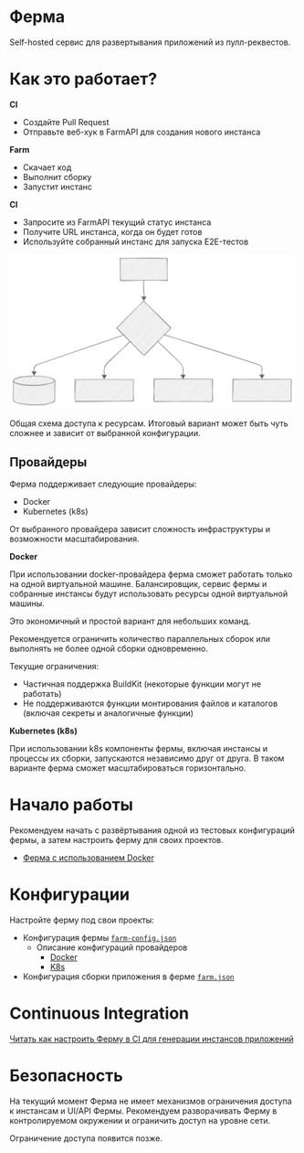 # Ферма

Self-hosted сервис для развертывания приложений из пулл-реквестов.

# Как это работает?

**CI**

- Создайте Pull Request
- Отправьте веб-хук в FarmAPI для создания нового инстанса

**Farm**

- Скачает код
- Выполнит сборку
- Запустит инстанс

**CI**

- Запросите из FarmAPI текущий статус инстанса
- Получите URL инстанса, когда он будет готов
- Используйте собранный инстанс для запуска E2E-тестов

<img src="../assets/network-schema-01.svg" alt="Network Schema" width="500"/>

Общая схема доступа к ресурсам.
Итоговый вариант может быть чуть сложнее и зависит от выбранной конфигурации.

## Провайдеры

Ферма поддерживает следующие провайдеры:

- Docker
- Kubernetes (k8s)

От выбранного провайдера зависит сложность инфраструктуры и возможности масштабирования.

**Docker**

При использовании docker-провайдера ферма сможет работать только на одной виртуальной машине. Балансировщик, сервис фермы и собранные инстансы будут использовать ресурсы одной виртуальной машины.

Это экономичный и простой вариант для небольших команд.

Рекомендуется ограничить количество параллельных сборок или выполнять не более одной сборки одновременно.

Текущие ограничения:
- Частичная поддержка BuildKit (некоторые функции могут не работать)
- Не поддерживаются функции монтирования файлов и каталогов (включая секреты и аналогичные функции)

**Kubernetes (k8s)**

При использовании k8s компоненты фермы, включая инстансы и процессы их сборки, запускаются независимо друг от друга. В таком варианте ферма сможет масштабироваться горизонтально.

# Начало работы

Рекомендуем начать с развёртывания одной из тестовых конфигураций фермы, а затем настроить ферму для своих проектов.

- [Ферма с использованием Docker](../../base-environments/docker-provider-farm/README.md)

# Конфигурации

Настройте ферму под свои проекты:

- Конфигурация фермы [`farm-config.json`](./farm-config-json.md)
  - Описание конфигураций провайдеров
    - [Docker](./farm-config-json-docker-provider.md)
    - [K8s](./farm-config-json-k8s-provider.md)
- Конфигурация сборки приложения в ферме [`farm.json`](./farm-json.md)

# Continuous Integration

[Читать как настроить Ферму в CI для генерации инстансов приложений](./ci.md)

# Безопасность

На текущий момент Ферма не имеет механизмов ограничения доступа к инстансам и UI/API Фермы. Рекомендуем разворачивать Ферму в контролируемом окружении и ограничить доступ на уровне сети.

Ограничение доступа появится позже.
